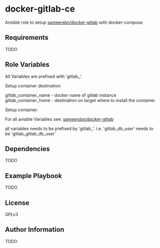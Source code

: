 docker-gitlab-ce
=================

Ansible role to setup [sameersbn/docker-gitlab](https://github.com/sameersbn/docker-gitlab) with docker-compose


Requirements
------------

TODO

Role Variables
--------------

All Variables are prefixed with 'gitlab_'.

Setup container destination:

gitlab_container_name - docker name of gitlab instance
gitlab_container_home - destination on target where to install the container

Setup container:

For all aviable Variables see: [sameersbn/docker-gitlab](https://github.com/sameersbn/docker-gitlab)

all variables needs to be prefixed by 'gitlab_'.
i.e. 'gitlab_db_user' needs to be 'gitlab_gitlab_db_user'


Dependencies
------------

TODO

Example Playbook
----------------

TODO

License
-------

GPLv3

Author Information
------------------

TODO
